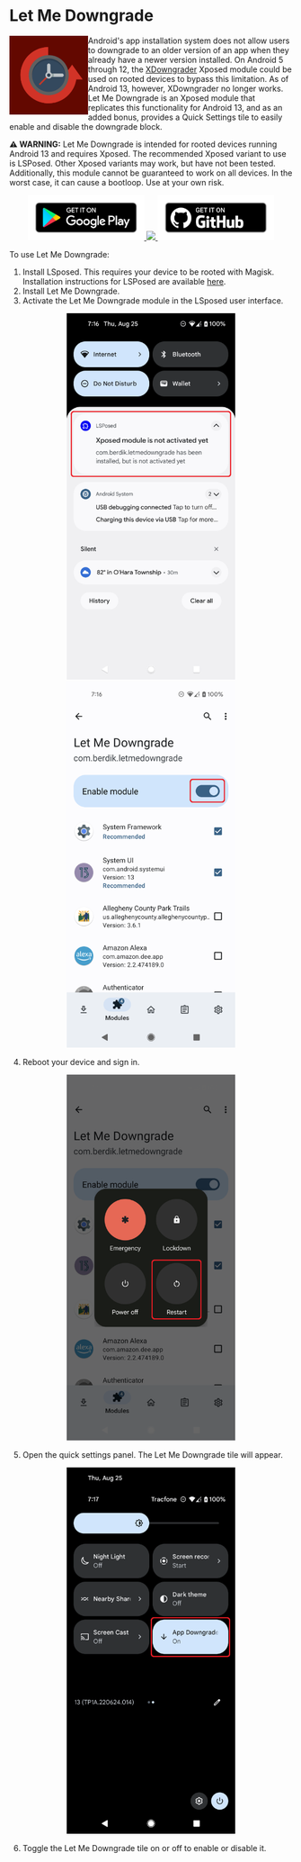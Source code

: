 # Let Me Downgrade
<img align="left" src="https://raw.githubusercontent.com/DavidBerdik/Let-Me-Downgrade/master/play-store-images/ic_launcher-playstore.png" width="140" />

Android's app installation system does not allow users to downgrade to an older version of an app when they already have a newer version installed. On Android 5 through 12, the [XDowngrader](https://github.com/Xposed-Modules-Repo/com.alex193a.xdowngrader) Xposed module could be used on rooted devices to bypass this limitation. As of Android 13, however, XDowngrader no longer works. Let Me Downgrade is an Xposed module that replicates this functionality for Android 13, and as an added bonus, provides a Quick Settings tile to easily enable and disable the downgrade block.

**⚠️ WARNING:** Let Me Downgrade is intended for rooted devices running Android 13 and requires Xposed. The recommended Xposed variant to use is LSPosed. Other Xposed variants may work, but have not been tested. Additionally, this module cannot be guaranteed to work on all devices. In the worst case, it can cause a bootloop. Use at your own risk.

<p align="center">
  <a href="https://play.google.com/store/apps/details?id=com.berdik.letmedowngrade">
    <img src="https://raw.githubusercontent.com/DavidBerdik/Let-Me-Downgrade/master/play-store-images/google-play-badge.png" height="80" />
  </a>
  <a href="https://f-droid.org/packages/com.berdik.letmedowngrade/">
    <img src="https://fdroid.gitlab.io/artwork/badge/get-it-on.png" height="80" />
  </a>
  <a href="https://github.com/DavidBerdik/Let-Me-Downgrade/releases">
    <img src="https://raw.githubusercontent.com/DavidBerdik/Let-Me-Downgrade/master/play-store-images/badge_github.png" height="80" />
  </a>
</p>

To use Let Me Downgrade:
1. Install LSposed. This requires your device to be rooted with Magisk. Installation instructions for LSPosed are available [here](https://github.com/LSPosed/LSPosed#install).
2. Install Let Me Downgrade.
3. Activate the Let Me Downgrade module in the LSposed user interface.

<p align="center">
  <img src="https://raw.githubusercontent.com/DavidBerdik/Let-Me-Downgrade/master/play-store-images/screenshots/1.png" width="300" />
  <img src="https://raw.githubusercontent.com/DavidBerdik/Let-Me-Downgrade/master/play-store-images/screenshots/2.png" width="300" />
</p>

4. Reboot your device and sign in.

<p align="center">
  <img src="https://raw.githubusercontent.com/DavidBerdik/Let-Me-Downgrade/master/play-store-images/screenshots/3.png" width="300" />
</p>

5. Open the quick settings panel. The Let Me Downgrade tile will appear.

<p align="center">
  <img src="https://raw.githubusercontent.com/DavidBerdik/Let-Me-Downgrade/master/play-store-images/screenshots/4.png" width="300" />
</p>

6. Toggle the Let Me Downgrade tile on or off to enable or disable it.